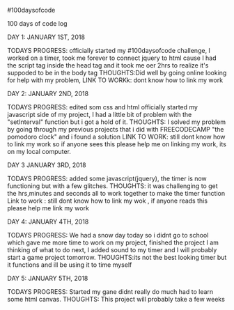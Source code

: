 #100daysofcode

100 days of code log

DAY 1: JANUARY 1ST, 2018

TODAYS PROGRESS: officially started my #100daysofcode challenge, I worked on a timer, took me forever to connect jquery to html cause I had the script tag inside the head tag and it took me oer 2hrs to realize it's suppoded to be in the body tag
THOUGHTS:Did well by going online looking for help with my problem,
LINK TO WORKk: dont know how to link my work




DAY 2: JANUARY 2ND, 2018

TODAYS PROGRESS:  edited som css and html officially started my javascript side of my project, I had a little bit of problem with the "setInterval" function but i got a hold of it.
THOUGHTS: I solved my problem by going through my previous projects that i did with FREECODECAMP "the pomodoro clock" and i found a solution
LINK TO WORK: still dont know how to link my work so if anyone sees this please help me on linking my work, its on my local computer.


DAY 3 JANUARY 3RD, 2018

TODAYS PROGRESS: added some javascript(jquery), the timer is now functioning but with a few glitches. 
THOUGHTS: it was challenging to get the hrs,minutes and seconds all to work together to make the timer function
Link to work : still dont know how to link my wok , if anyone reads this please help me link my work

DAY 4: JANUARY 4TH, 2018

TODAYS PROGRESS: We had a snow day today so i didnt go to school which gave me more time to work on my project, finished the project I am thinking of what to do next, I added sound to my timer and I will probably start a game project tomorrow. 
THOUGHTS:its not the best looking timer but it functions and ill be using it to time myself


DAY 5: JANUARY 5TH, 2018

TODAYS PROGRESS: Started my gane didnt really do much had to learn some html canvas.
THOUGHTS: This project will probably take  a few weeks
